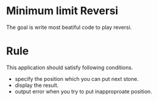 # Minimum limit Reversi
The goal is write most beatiful code to play reversi.

# Rule
This application should satisfy following conditions.
* specify the position which you can put next stone.
* display the result.
* output error when you try to put inapproproate position.
